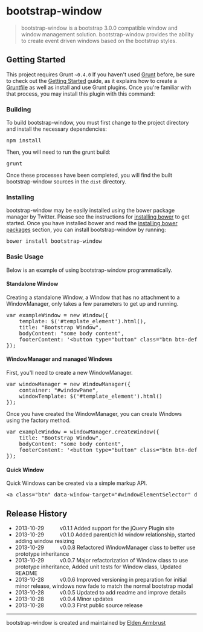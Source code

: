 # bootstrap-window

> bootstrap-window is a bootstrap 3.0.0 compatible window and window management solution.  bootstrap-window provides the ability to create event driven windows based on the bootstrap styles.



## Getting Started
This project requires Grunt `~0.4.0`
If you haven't used [Grunt](http://gruntjs.com/) before, be sure to check out the [Getting Started](http://gruntjs.com/getting-started) guide, as it explains how to create a [Gruntfile](http://gruntjs.com/sample-gruntfile) as well as install and use Grunt plugins. Once you're familiar with that process, you may install this plugin with this command:

### Building
To build bootstrap-window, you must first change to the project directory and install the necessary dependencies:
<pre>npm install</pre>

Then, you will need to run the grunt build:
<pre>grunt</pre>

Once these processes have been completed, you will find the built bootstrap-window sources in the `dist` directory.

### Installing
bootstrap-window may be easily installed using the bower package manager by Twitter.
Please see the instructions for [installing bower](http://bower.io/#installing-bower) to get started.
Once you have installed bower and read the [installing bower packages](http://bower.io/#installing-packages-and-dependencies) section, you can install bootstrap-window by running:
<pre>
bower install bootstrap-window
</pre>

### Basic Usage
Below is an example of using bootstrap-window programmatically.

#### Standalone Window
Creating a standalone Window, a Window that has no attachment to a WindowManager, only takes a few parameters to get up and running.
<pre>
var exampleWindow = new Window({
    template: $('#template_element').html(),
    title: "Bootstrap Window",
    bodyContent: "some body content",
    footerContent: '&lt;button type="button" class="btn btn-default" data-dismiss="window"&gt;Close&lt;/button&gt;&lt;button type="button" class="btn btn-primary"&gt;Submit&lt;/button&gt;'
});
</pre>
#### WindowManager and managed Windows
First, you'll need to create a new WindowManager.
<pre>
var windowManager = new WindowManager({
    container: "#windowPane",
    windowTemplate: $('#template_element').html()
});
</pre>

Once you have created the WindowManager, you can create Windows using the factory method.
<pre>
var exampleWindow = windowManager.createWindow({
    title: "Bootstrap Window",
    bodyContent: "some body content",
    footerContent: '&lt;button type="button" class="btn btn-default" data-dismiss="window"&gt;Close&lt;/button&gt;&lt;button type="button" class="btn btn-primary"&gt;Submit&lt;/button&gt;'
});
</pre>


#### Quick Window
Quick Windows can be created via a simple markup API.

<pre>
&lt;a class=&quot;btn&quot; data-window-target=&quot;#windowElementSelector&quot; data-window-title=&quot;Window Title&quot; data-window-handle=&quot;.handleSelector&quot;&gt;
</pre>
## Release History
 * 2013-10-29   v0.1.1  Added support for the jQuery Plugin site
 * 2013-10-29   v0.1.0  Added parent/child window relationship, started adding window resizing
 * 2013-10-29   v0.0.8  Refactored WindowManager class to better use prototype inheritance
 * 2013-10-29   v0.0.7  Major refactorization of Window class to use prototype inheritance, Added unit tests for Window class, Updated README
 * 2013-10-28   v0.0.6  Improved versioning in preparation for initial minor release, windows now fade to match the normal bootstrap modal
 * 2013-10-28   v0.0.5  Updated to add readme and improve details
 * 2013-10-28   v0.0.4  Minor updates
 * 2013-10-28   v0.0.3  First public source release


---

bootstrap-window is created and maintained by [Elden Armbrust](http://www.linkedin.com/in/eldenarmbrust)

